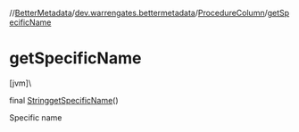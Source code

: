 //[BetterMetadata](../../../index.md)/[dev.warrengates.bettermetadata](../index.md)/[ProcedureColumn](index.md)/[getSpecificName](get-specific-name.md)

# getSpecificName

[jvm]\

final [String](https://docs.oracle.com/javase/8/docs/api/java/lang/String.html)[getSpecificName](get-specific-name.md)()

Specific name
